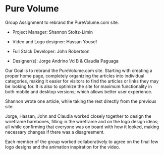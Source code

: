 # Pure Volume

Group Assignment to rebrand the PureVolume.com site.

- Project Manager: Shannon Stoltz-Limin

- Video and Logo designer: Hassan Yousef

- Full Stack Developer: John Robertson

- Designer(s): Jorge Andrino Vd B & Claudia Paguaga

Our Goal is to rebrand the PureVolume.com site. Starting with creating a proper home page, completely organizing the articles into individual categories, making it easier for visitors to find the articles or links they may be looking for. It is also to optimize the site for maximum functionality in both mobile and desktop versions; which allows better user experience.

Shannon wrote one article, while taking the rest directly from the previous site.

Jorge, Hassan, John and Claudia worked closely together to design the wireframe barebones, filling in the wireframe and on the logo design ideas; all while confirming that everyone was on board with how it looked, making necessary changes if there was a disagreement.

Each member of the group worked collaboratively to agree on the final few logo designs and the animation inspiration for the video.

